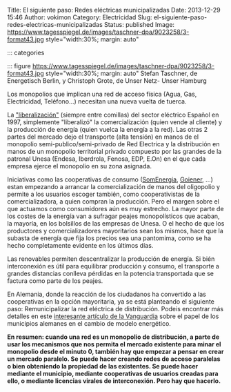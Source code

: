 Title: El siguiente paso: Redes eléctricas municipalizadas
Date: 2013-12-29 15:46
Author: vokimon
Category: Electricidad
Slug: el-siguiente-paso-redes-electricas-municipalizadas
Status: published
Image: https://www.tagesspiegel.de/images/taschner-dpa/9023258/3-format43.jpg style="width:30%; margin: auto"

::: categories

::: figure https://www.tagesspiegel.de/images/taschner-dpa/9023258/3-format43.jpg style="width:30%; margin: auto"
	Stefan Taschner, de Energetisch Berlin, y Christoph Grote, de Unser Netz- Unser Hamburg

<!-- PELICAN_BEGIN_SUMMARY -->

Los monopolios que implican una red de acceso física (Agua, Gas, Electricidad, Teléfono...) necesitan una nueva vuelta de tuerca.

<!-- PELICAN_END_SUMMARY -->

La ["liberalización"](http://es.wikipedia.org/wiki/Mercado_el%C3%A9ctrico_de_Espa%C3%B1a) (siempre entre comillas) del sector eléctrico Español en 1997, simplemente "liberalizó" la comercialización (quien vende al cliente) y la producción de energía (quien vuelca la energía a la red). Las otras 2 partes del mercado dejo el transporte (alta tensión) en manos de el monopolio semi-publico/semi-privado de Red Electrica y la distribución en manos de un monopolio territorial privado
compuesto por las grandes de la patronal Unesa (Endesa, Iberdrola, Fenosa, EDP, E.On) en el que cada empresa ejerce el monopolio en su zona asignada.

Iniciativas como las cooperativas de consumo ([SomEnergia](http://somenergia.coop), [Goiener](http://www.goiener.com/), ...) estan empezando a arrancar la comercialización de manos del oligopolio y permite a los usuarios escoger también, como cooperativistas de la comercializadora, a quien compran la producción. Pero el margen sobre el que actuamos como consumidores aún es muy estrecho. La mayor parte de los costes de la energía van a sufragar peajes monopolísticos que acaban, la mayoría, en los bolsillos de las empresas de Unesa. O el hecho de que los productores y comercializadores mayoritarios sean los mismos, hace que la subasta de energía que fija los precios sea una pantomima, como se ha hecho completamente evidente en los últimos días.

Las renovables permiten descentralizar la producción de energía. Si bién interconexión es útil para equilibrar producción y consumo, el transporte a grandes distancias conlleva pérdidas en la potencia transportada que se factura como parte de los peajes.

En Alemania, donde la reacción de los ciudadanos ha convertido a las cooperativas en la opción mayoritaria, ya se está planteando el siguiente paso: Remunicipalizar la red eléctrica de distribución. Podeis encontrar más detalles en este [interesante artículo de la Vanguardia](http://blogs.lavanguardia.com/diario-de-futuro/vuelven-los-municipios-a-ser-los-actores-del-nuevo-modelo-energetico-88670) sobre el papel de los municipios alemanes en el cambio de modelo energético.

**En resumen: cuando una red es un monopolio de distribución, a parte de usar los mecanismos que nos permita el mercado existente para minar el monopolio desde el minuto 0, también hay que empezar a pensar en crear un mercado paralelo. Se puede hacer creando redes de acceso paralelas o bien obteniendo la propiedad de las existentes. Se puede hacer mediante el municipio, mediante cooperativas de usuarios creadas para ello, o mediante licencias virales de interconexión. Pero hay que hacerlo.**
